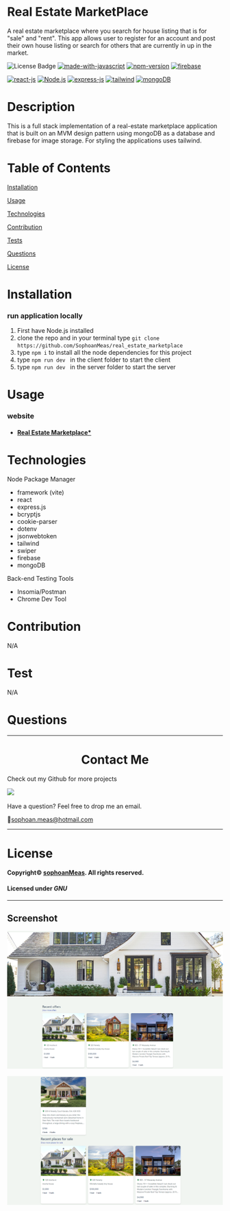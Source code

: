
  
# Real Estate MarketPlace
  
A real estate marketplace where you search for house listing that is for "sale" and "rent". This app allows user to register for an account and post their own house listing or search for others that are currently in up in the market.
  

![License Badge](https://img.shields.io/github/license/sophoanMeas/professional-readme-generator?&logo=GNU)
[![made-with-javascript](https://img.shields.io/badge/Made%20with-JavaScript-1f425f.svg)](https://www.javascript.com)
[![npm-version](https://img.shields.io/npm/v/npm.svg?logo=npm)](https://img.shields.io/npm/v/npm.svg?logo=npm)
[![firebase](https://github.com/preritdas/wooster-trading-systems/actions/workflows/firebase-hosting-merge.yml/badge.svg)](https://github.com/preritdas/wooster-trading-systems/actions/workflows/firebase-hosting-merge.yml/badge.svg)

[![react-js](https://shields.io/badge/react-black?logo=react&style=for-the-badge)](https://shields.io/badge/react-black?logo=react&style=for-the-badge)
[![Node.js](https://img.shields.io/badge/Node.js-43853D?style=for-the-badge&logo=node.js&logoColor=white)](https://img.shields.io/badge/Node.js-43853D?style=for-the-badge&logo=node.js&logoColor=white)
[![express-js](https://img.shields.io/badge/Express.js-404D59?style=for-the-badge)](https://img.shields.io/badge/Express.js-404D59?style=for-the-badge)
[![tailwind](https://img.shields.io/badge/Tailwind_CSS-38B2AC?style=for-the-badge&logo=tailwind-css&logoColor=white)](https://img.shields.io/badge/Tailwind_CSS-38B2AC?style=for-the-badge&logo=tailwind-css&logoColor=white)
[![mongoDB](https://img.shields.io/badge/MongoDB-4EA94B?style=for-the-badge&logo=mongodb&logoColor=white)](https://img.shields.io/badge/MongoDB-4EA94B?style=for-the-badge&logo=mongodb&logoColor=white)


# Description

This is a full stack implementation of a real-estate marketplace application that is built on an MVM design pattern using mongoDB as a database and firebase for image storage. For styling the applications uses tailwind.

# Table of Contents

[Installation](#installation)

[Usage](#usage)

[Technologies](#technologies)

[Contribution](#contribution)

[Tests](#test)

[Questions](#questions)

[License](#license)

# Installation
### run application locally
1. First have Node.js installed
2. clone the repo and in your terminal type `git clone https://github.com/SophoanMeas/real_estate_marketplace`
3. type `npm i` to install all the node dependencies for this project
4. type `npm run dev ` in the client folder to start the client
5. type `npm run dev ` in the server folder to start the server

# Usage

### website

* <a href="https://mern-esate-mwb9.onrender.com/" target="_blank"><h4>Real Estate Marketplace*</a>


# Technologies
Node Package Manager
* framework (vite)
* react
* express.js
* bcryptjs
* cookie-parser
* dotenv
* jsonwebtoken
* tailwind
* swiper
* firebase
* mongoDB


Back-end Testing Tools
* Insomia/Postman
* Chrome Dev Tool

# Contribution

N/A

# Test

N/A


# Questions

---

<h1 align="center">Contact Me</h1>


Check out my Github for more projects

[![](https://img.shields.io/badge/github-blue?style=for-the-badge)](https://github.com/sophoanMeas)

Have a question? Feel free to drop me an email.

📧[sophoan.meas@hotmail.com](mailto:sophoan.meas@hotmail.com)

---

# License

#### Copyright© [sophoanMeas](https://github.com/sophoanMeas). All rights reserved.
#### Licensed under *GNU*

---

## Screenshot

![real-estate-marketplace](./screenshots/real-estate-marketplace.png)

![real-estate-marketplace2](./screenshots/real-estate-marketplace2.png)
